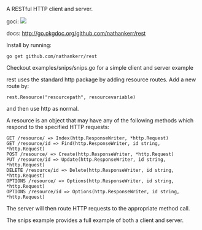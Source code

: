 A RESTful HTTP client and server.

goci: [![](http://goci.me/project/image/github.com/nathankerr/rest)](http://goci.me/project/github.com/nathankerr/rest)

docs: http://go.pkgdoc.org/github.com/nathankerr/rest

Install by running:

	go get github.com/nathankerr/rest

Checkout examples/snips/snips.go for a simple client and server example

rest uses the standard http package by adding resource routes. Add
a new route by:

	rest.Resource("resourcepath", resourcevariable)

and then use http as normal.

A resource is an object that may have any of the following methods which
respond to the specified HTTP requests:

	GET /resource/ => Index(http.ResponseWriter, *http.Request)
	GET /resource/id => Find(http.ResponseWriter, id string, *http.Request)
	POST /resource/ => Create(http.ResponseWriter, *http.Request)
	PUT /resource/id => Update(http.ResponseWriter, id string, *http.Request)
	DELETE /resource/id => Delete(http.ResponseWriter, id string, *http.Request)
	OPTIONS /resource/ => Options(http.ResponseWriter, id string, *http.Request)
	OPTIONS /resource/id => Options(http.ResponseWriter, id string, *http.Request)

The server will then route HTTP requests to the appropriate method call.

The snips example provides a full example of both a client and server.